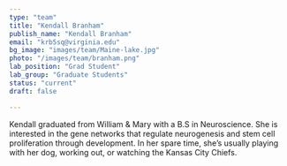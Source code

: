 ```yaml
---
type: "team"
title: "Kendall Branham"
publish_name: "Kendall Branham"
email: "krb5sq@virginia.edu"
bg_image: "images/team/Maine-lake.jpg"
photo: "/images/team/branham.png"
lab_position: "Grad Student"
lab_group: "Graduate Students"
status: "current"
draft: false

---
```


Kendall graduated from William & Mary with a B.S in Neuroscience. She is interested in the gene networks that regulate neurogenesis and stem cell proliferation through development. In her spare time, she’s usually playing with her dog, working out, or watching the Kansas City Chiefs.